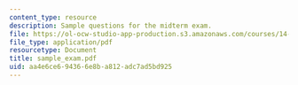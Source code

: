 ```yaml
---
content_type: resource
description: Sample questions for the midterm exam.
file: https://ol-ocw-studio-app-production.s3.amazonaws.com/courses/14-385-nonlinear-econometric-analysis-fall-2007/aa4e6ce694366e8ba812adc7ad5bd925_sample_exam.pdf
file_type: application/pdf
resourcetype: Document
title: sample_exam.pdf
uid: aa4e6ce6-9436-6e8b-a812-adc7ad5bd925
---
```

